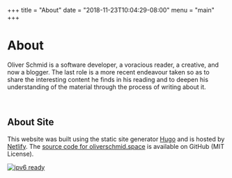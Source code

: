+++
title = "About"
date = "2018-11-23T10:04:29-08:00"
menu = "main"
+++
<h1 class="title">About</h1>

Oliver Schmid is a software developer, a voracious reader, a creative, and now a blogger. The last role is a more recent endeavour taken so as to share the interesting content he finds in his reading and to deepen his understanding of the material through the process of writing about it.

<br>
<h2 class="title is-4">About Site</h2>

This website was built using the static site generator [Hugo](https://gohugo.io/) and is hosted by [Netlify](https://www.netlify.com/). The [source code for oliverschmid.space](https://github.com/oschmid/website) is available on GitHub (MIT License).

<a href='http://ipv6-test.com/validate.php?url=referer'><img src='http://ipv6-test.com/button-ipv6-small.png' alt='ipv6 ready' title='ipv6 ready' border='0' /></a>
